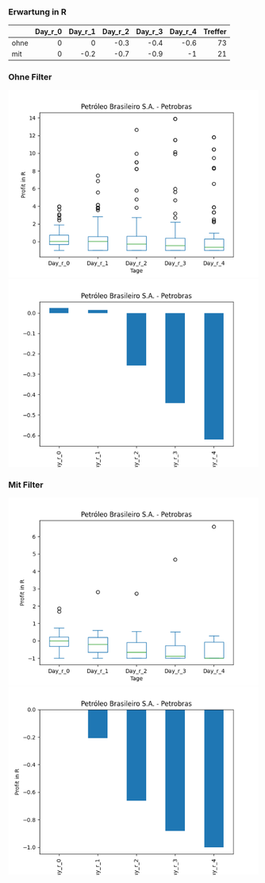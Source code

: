 ### Erwartung in R
|      |   Day_r_0 |   Day_r_1 |   Day_r_2 |   Day_r_3 |   Day_r_4 |   Treffer |
|:-----|----------:|----------:|----------:|----------:|----------:|----------:|
| ohne |         0 |       0   |      -0.3 |      -0.4 |      -0.6 |        73 |
| mit  |         0 |      -0.2 |      -0.7 |      -0.9 |      -1   |        21 |

### Ohne Filter
![image info](./data/PBR_box_all.png)
![image info](./data/PBR_median_all.png)

### Mit Filter
![image info](./data/PBR_box_filtered.png)
![image info](./data/PBR_median_filtered.png)